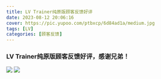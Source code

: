 ```yaml
---
title: LV Trainer纯原版顾客反馈好评
date: 2023-08-12 20:06:16
cover: https://pic.yupoo.com/ptbxcp/6d84ad1a/medium.jpg
tags: [LV]
categories: [顾客反馈]
---
```


###  LV Trainer纯原版顾客反馈好评，感谢兄弟！
![](https://pic.yupoo.com/ptbxcp/2ba6a147/27be90e1.png)
![](https://pic.yupoo.com/ptbxcp/6d84ad1a/79c45793.jpg)